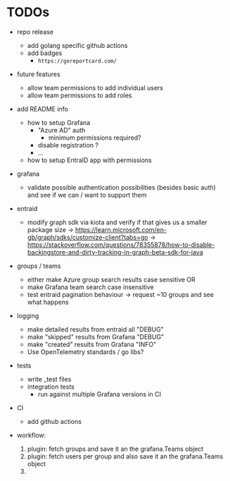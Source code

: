 # TODOs

- repo release
    - add golang specific github actions
    - add badges
        - `https://goreportcard.com/`

- future features
    - allow team permissions to add individual users
    - allow team permissions to add roles

- add README info
    - how to setup Grafana
        - "Azure AD" auth
            - minimum permissions required?
        - disable registration ?
        - ...
    - how to setup EntraID app with permissions

- grafana
    - validate possible authentication possibilities (besides basic auth) and see if we can / want to support them

- entraid
    - modify graph sdk via kiota and verify if that gives us a smaller package size
        -> https://learn.microsoft.com/en-gb/graph/sdks/customize-client?tabs=go
        -> https://stackoverflow.com/questions/78355878/how-to-disable-backingstore-and-dirty-tracking-in-graph-beta-sdk-for-java

- groups / teams
    - either make Azure group search results case sensitive OR
    - make Grafana team search case insensitive
    - test entraid pagination behaviour -> request ~10 groups and see what happens

- logging
    - make detailed results from entraid all "DEBUG"
    - make "skipped" results from Grafana "DEBUG"
    - make "created" results from Grafana "INFO"
    - Use OpenTelemetry standards / go libs?

- tests
    - write _test files
    - integration tests
        - run against multiple Grafana versions in CI

- CI
    - add github actions

- workflow:
    1. plugin: fetch groups and save it an the grafana.Teams object
    2. plugin: fetch users per group and also save it an the grafana.Teams object
    3. 